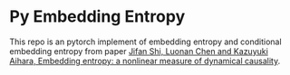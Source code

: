 # Py Embedding Entropy
This repo is an pytorch implement of embedding entropy and conditional embedding entropy from paper  [Jifan Shi, Luonan Chen and Kazuyuki Aihara, Embedding entropy: a nonlinear measure of dynamical causality](https://royalsocietypublishing.org/doi/10.1098/rsif.2021.0766).
